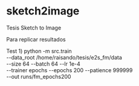 # sketch2image
Tesis Sketch to Image

Para replicar resultados

Test 1)
python -m src.train \
  --data_root /home/raisando/tesis/e2s_fm/data \
  --size 64 --batch 64 --lr 1e-4 \
  --trainer epochs --epochs 200 --patience 999999 \
  --out runs/fm_epochs200

